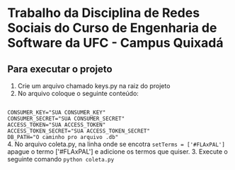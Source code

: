 
# Trabalho da Disciplina de Redes Sociais do Curso de Engenharia de Software da UFC - Campus Quixadá


## Para executar o projeto
1. Crie um arquivo chamado keys.py na raiz do projeto
2. No arquivo coloque o seguinte conteúdo:
<code>
CONSUMER_KEY="SUA CONSUMER_KEY"
CONSUMER_SECRET="SUA CONSUMER_SECRET"
ACCESS_TOKEN="SUA ACCESS_TOKEN"
ACCESS_TOKEN_SECRET="SUA ACCESS_TOKEN_SECRET"
DB_PATH="O caminho pro arquivo .db"
</code>
4. No arquivo coleta.py, na linha onde se encotra <code>setTerms = ['#FLAxPAL']</code> apague o termo ['#FLAxPAL'] e adicione os termos que quiser.
3. Execute o seguinte comando <code>python coleta.py</code>
